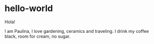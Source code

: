 # hello-world

Hola!

I am Paulina, I love gardening, ceramics and traveling. 
I drink my coffee black, room for cream, no sugar. 
